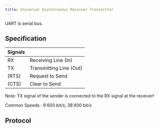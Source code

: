 ```yaml
---
title: Universal Asynchronous Receiver Transmitter
---
```


UART is serial bus.


Specification
-------------

| Signals | |
|------|---|
| RX | Receiving Line (In) |
| TX | Transmitting Line (Out) |
| (RTS) | Request to Send |
| (CTS) | Clear to Send |

Note: TX signal of the sender is connected to the RX signal at the receiver!



Common Speeds
:   9'600 bit/s, 38'400 bit/s


Protocol
--------
